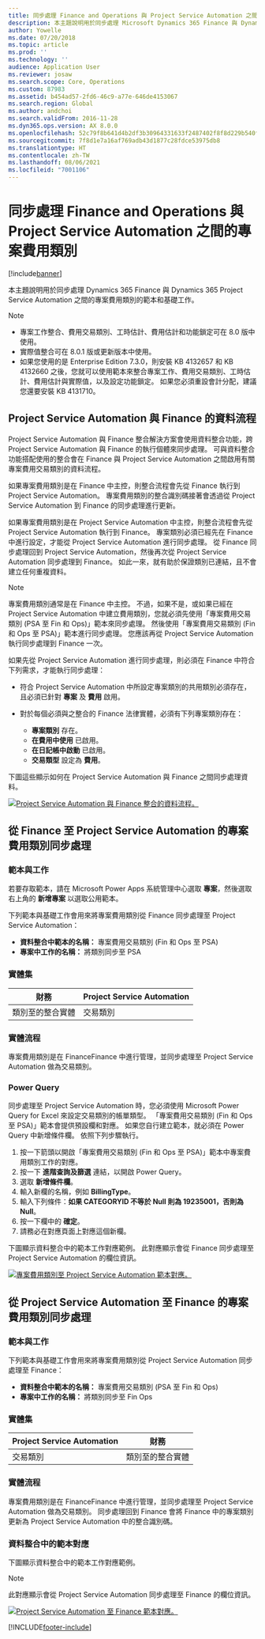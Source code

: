 ```yaml
---
title: 同步處理 Finance and Operations 與 Project Service Automation 之間的專案費用類別
description: 本主題說明用於同步處理 Microsoft Dynamics 365 Finance 與 Dynamics 365 Project Service Automation 之間的專案費用類別的範本和基礎工作。
author: Yowelle
ms.date: 07/20/2018
ms.topic: article
ms.prod: ''
ms.technology: ''
audience: Application User
ms.reviewer: josaw
ms.search.scope: Core, Operations
ms.custom: 87983
ms.assetid: b454ad57-2fd6-46c9-a77e-646de4153067
ms.search.region: Global
ms.author: andchoi
ms.search.validFrom: 2016-11-28
ms.dyn365.ops.version: AX 8.0.0
ms.openlocfilehash: 52c79f8b641d4b2df3b30964331633f2487402f8f8d229b540f9544c0f848557
ms.sourcegitcommit: 7f8d1e7a16af769adb43d1877c28fdce53975db8
ms.translationtype: HT
ms.contentlocale: zh-TW
ms.lasthandoff: 08/06/2021
ms.locfileid: "7001106"
---
```

# <a name="synchronize-project-expense-categories-between-finance-and-operations-and-project-service-automation"></a>同步處理 Finance and Operations 與 Project Service Automation 之間的專案費用類別

[!include[banner](../includes/banner.md)]

本主題說明用於同步處理 Dynamics 365 Finance 與 Dynamics 365 Project Service Automation 之間的專案費用類別的範本和基礎工作。

> [!NOTE]
> - 專案工作整合、費用交易類別、工時估計、費用估計和功能鎖定可在 8.0 版中使用。
> - 實際值整合可在 8.0.1 版或更新版本中使用。
> - 如果您使用的是 Enterprise Edition 7.3.0，則安裝 KB 4132657 和 KB 4132660 之後，您就可以使用範本來整合專案工作、費用交易類別、工時估計、費用估計與實際值，以及設定功能鎖定。 如果您必須重設會計分配，建議您還要安裝 KB 4131710。

## <a name="data-flow-for-project-service-automation-and-finance"></a>Project Service Automation 與 Finance 的資料流程

Project Service Automation 與 Finance 整合解決方案會使用資料整合功能，跨 Project Service Automation 與 Finance 的執行個體來同步處理。 可與資料整合功能搭配使用的整合會在 Finance 與 Project Service Automation 之間啟用有關專案費用交易類別的資料流程。

如果專案費用類別是在 Finance 中主控，則整合流程會先從 Finance 執行到 Project Service Automation。 專案費用類別的整合識別碼接著會透過從 Project Service Automation 到 Finance 的同步處理進行更新。

如果專案費用類別是在 Project Service Automation 中主控，則整合流程會先從 Project Service Automation 執行到 Finance。 專案類別必須已經先在 Finance 中進行設定，才能從 Project Service Automation 進行同步處理。 從 Finance 同步處理回到 Project Service Automation，然後再次從 Project Service Automation 同步處理到 Finance。 如此一來，就有助於保證類別已連結，且不會建立任何重複資料。

> [!NOTE]
> 專案費用類別通常是在 Finance 中主控。 不過，如果不是，或如果已經在 Project Service Automation 中建立費用類別，您就必須先使用「專案費用交易類別 (PSA 至 Fin 和 Ops)」範本來同步處理。 然後使用「專案費用交易類別 (Fin 和 Ops 至 PSA)」範本進行同步處理。 您應該再從 Project Service Automation 執行同步處理到 Finance 一次。
>
> 如果先從 Project Service Automation 進行同步處理，則必須在 Finance 中符合下列需求，才能執行同步處理：
>
> - 符合 Project Service Automation 中所設定專案類別的共用類別必須存在，且必須已針對 **專案** 及 **費用** 啟用。
> - 對於每個必須與之整合的 Finance 法律實體，必須有下列專案類別存在：
>
>     - **專案類別** 存在。 
>     - **在費用中使用** 已啟用。
>     - **在日記帳中啟動** 已啟用。
>     - **交易類型** 設定為 **費用**。

下圖這些顯示如何在 Project Service Automation 與 Finance 之間同步處理資料。

[![Project Service Automation 與 Finance 整合的資料流程。](./media/ProjectExpenseCategoriesFlow.png)](./media/ProjectExpenseCategoriesFlow.png)

## <a name="project-expense-category-synchronization-from-finance-to-project-service-automation"></a>從 Finance 至 Project Service Automation 的專案費用類別同步處理

### <a name="template-and-task"></a>範本與工作

若要存取範本，請在 Microsoft Power Apps 系統管理中心選取 **專案**，然後選取右上角的 **新增專案** 以選取公用範本。

下列範本與基礎工作會用來將專案費用類別從 Finance 同步處理至 Project Service Automation：

- **資料整合中範本的名稱：** 專案費用交易類別 (Fin 和 Ops 至 PSA)
- **專案中工作的名稱：** 將類別同步至 PSA

### <a name="entity-set"></a>實體集

| 財務                           | Project Service Automation |
|-----------------------------------|----------------------------|
| 類別至的整合實體 | 交易類別     |

### <a name="entity-flow"></a>實體流程

專案費用類別是在 FinanceFinance 中進行管理，並同步處理至 Project Service Automation 做為交易類別。

### <a name="power-query"></a>Power Query

同步處理至 Project Service Automation 時，您必須使用 Microsoft Power Query for Excel 來設定交易類別的帳單類型。 「專案費用交易類別 (Fin 和 Ops 至 PSA)」範本會提供預設欄和對應。 如果您自行建立範本，就必須在 Power Query 中新增條件欄。 依照下列步驟執行。

1. 按一下箭頭以開啟「專案費用交易類別 (Fin 和 Ops 至 PSA)」範本中專案費用類別工作的對應。
2. 按一下 **進階查詢及篩選** 連結，以開啟 Power Query。
2. 選取 **新增條件欄**。
3. 輸入新欄的名稱，例如 **BillingType**。
4. 輸入下列條件：**如果 CATEGORYID 不等於 Null 則為 19235001，否則為 Null**。
5. 按一下欄中的 **確定**。
6. 請務必在對應頁面上對應這個新欄。

下圖顯示資料整合中的範本工作對應範例。 此對應顯示會從 Finance 同步處理至 Project Service Automation 的欄位資訊。

[![專案費用類別至 Project Service Automation 範本對應。](./media/ProjectExpenseCategoriesToPSAMapping.jpg)](./media/ProjectExpenseCategoriesToPSAMapping.jpg)

## <a name="project-expense-category-synchronization-from-project-service-automation-to-finance"></a>從 Project Service Automation 至 Finance 的專案費用類別同步處理

### <a name="template-and-task"></a>範本與工作

下列範本與基礎工作會用來將專案費用類別從 Project Service Automation 同步處理至 Finance：

- **資料整合中範本的名稱：** 專案費用交易類別 (PSA 至 Fin 和 Ops)
- **專案中工作的名稱：** 將類別同步至 Fin Ops

### <a name="entity-set"></a>實體集

| Project Service Automation | 財務                           |
|----------------------------|-----------------------------------|
| 交易類別     | 類別至的整合實體 |

### <a name="entity-flow"></a>實體流程

專案費用類別是在 FinanceFinance 中進行管理，並同步處理至 Project Service Automation 做為交易類別。 同步處理回到 Finance 會將 Finance 中的專案類別更新為 Project Service Automation 中的整合識別碼。

### <a name="template-mapping-in-data-integration"></a>資料整合中的範本對應

下圖顯示資料整合中的範本工作對應範例。

> [!NOTE]
> 此對應顯示會從 Project Service Automation 同步處理至 Finance 的欄位資訊。

[![Project Service Automation 至 Finance 範本對應。](./media/ProjectExpenseCategoriesToFinOpsMapping.jpg)](./media/ProjectExpenseCategoriesToFinOpsMapping.jpg)


[!INCLUDE[footer-include](../includes/footer-banner.md)]